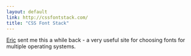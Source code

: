 ```yaml
---
layout: default
link: http://cssfontstack.com/
title: "CSS Font Stack"
---
```


[Eric](http://erichatesyou.com/) sent me this a while back - a very useful
site for choosing fonts for multiple operating systems.

